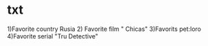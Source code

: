 # txt
1)Favorite country Rusia
2) Favorite film " Chicas"
3)Favorits pet:loro 
4)Favorite serial "Tru Detective"